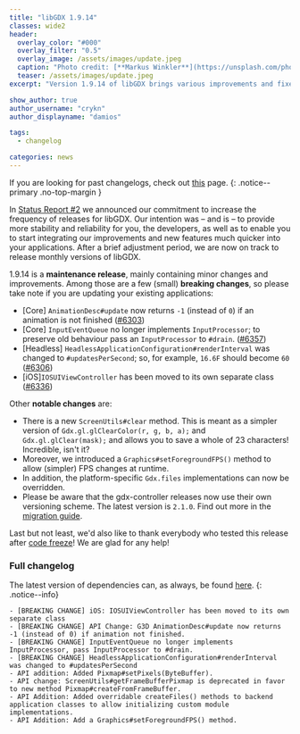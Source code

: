 ```yaml
---
title: "libGDX 1.9.14"
classes: wide2
header:
  overlay_color: "#000"
  overlay_filter: "0.5"
  overlay_image: /assets/images/update.jpeg
  caption: "Photo credit: [**Markus Winkler**](https://unsplash.com/photos/cxoR55-bels)"
  teaser: /assets/images/update.jpeg
excerpt: "Version 1.9.14 of libGDX brings various improvements and fixes. Find out more below!"

show_author: true
author_username: "crykn"
author_displayname: "damios"

tags:
  - changelog

categories: news
---
```

If you are looking for past changelogs, check out [this](/news/changelog/) page.
{: .notice--primary .no-top-margin }

In [Status Report #2](/news/2020/09/devlog_2_release_schedule) we announced our commitment to increase the frequency of releases for libGDX. Our intention was – and is – to provide more stability and reliability for you, the developers, as well as to enable you to start integrating our improvements and new features much quicker into your applications. After a brief adjustment period, we are now on track to release monthly versions of libGDX.

1.9.14 is a **maintenance release**, mainly containing minor changes and improvements. Among those are a few (small) **breaking changes**, so please take note if you are updating your existing applications:

- [Core] `AnimationDesc#update` now returns `-1` (instead of `0`) if an animation is not finished ([#6303](https://github.com/libgdx/libgdx/pull/6303))
- [Core] `InputEventQueue` no longer implements `InputProcessor`; to preserve old behaviour pass an `InputProcessor` to `#drain`. ([#6357](https://github.com/libgdx/libgdx/pull/6357))
- [Headless] `HeadlessApplicationConfiguration#renderInterval` was changed to `#updatesPerSecond`; so, for example, `16.6F` should become `60` ([#6306](https://github.com/libgdx/libgdx/pull/6306))
- [iOS]`IOSUIViewController` has been moved to its own separate class ([#6336](https://github.com/libgdx/libgdx/pull/6336))

Other **notable changes** are:
- There is a new `ScreenUtils#clear` method. This is meant as a simpler version of `Gdx.gl.glClearColor(r, g, b, a);` and `Gdx.gl.glClear(mask);` and allows you to save a whole of 23 characters! Incredible, isn't it?
- Moreover, we introduced a `Graphics#setForegroundFPS()` method to allow (simpler) FPS changes at runtime.
- In addition, the platform-specific `Gdx.files` implementations can now be overridden.
- Please be aware that the gdx-controller releases now use their own versioning scheme. The latest version is `2.1.0`. Find out more in the [migration guide](https://github.com/libgdx/gdx-controllers/wiki/Migrate-from-v1).

Last but not least, we'd also like to thank everybody who tested this release after [code freeze](/news/2021/01/devlog-6-gdx-1-9-14-snapshots)! We are glad for any help!

### Full changelog
The latest version of dependencies can, as always, be found [here](/dev/versions/).
{: .notice--info}
```
- [BREAKING CHANGE] iOS: IOSUIViewController has been moved to its own separate class
- [BREAKING CHANGE] API Change: G3D AnimationDesc#update now returns -1 (instead of 0) if animation not finished.
- [BREAKING CHANGE] InputEventQueue no longer implements InputProcessor, pass InputProcessor to #drain.
- [BREAKING CHANGE] HeadlessApplicationConfiguration#renderInterval was changed to #updatesPerSecond
- API addition: Added Pixmap#setPixels(ByteBuffer).
- API change: ScreenUtils#getFrameBufferPixmap is deprecated in favor to new method Pixmap#createFromFrameBuffer.
- API Addition: Added overridable createFiles() methods to backend application classes to allow initializing custom module implementations.
- API Addition: Add a Graphics#setForegroundFPS() method.
```
